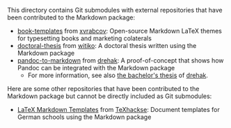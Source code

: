This directory contains Git submodules with external repositories that have
been contributed to the Markdown package:

- [book-templates][] from [xvrabcov][]: Open-source Markdown LaTeX themes for typesetting books and marketing colaterals
- [doctoral-thesis][] from [witiko][]: A doctoral thesis written using the Markdown package
- [pandoc-to-markdown][] from [drehak][]: A proof-of-concept that shows how Pandoc can be integrated with the Markdown package
  - For more information, see also [the bachelor's thesis][thesis-umhg5] of [drehak][].

 [book-templates]: https://github.com/xvrabcov/md-templates
 [doctoral-thesis]: https://github.com/witiko/doctoral-thesis
 [pandoc-to-markdown]: https://github.com/drehak/pandoc-to-markdown

 [thesis-umhg5]: https://is.muni.cz/th/umhg5/?lang=en "Generic TeX Writer for the Pandoc Document Converter"

Here are some other repositories that have been contributed to the Markdown
package but cannot be directly included as Git submodules:

- [LaTeX Markdown Templates][l4070] from [TeXhackse][]: Document templates for German schools using the Markdown package

 [l4070]: https://gitlab.com/l4070

 [drehak]: https://github.com/drehak
 [TeXhackse]: https://github.com/TeXhackse
 [witiko]: https://github.com/witiko
 [xvrabcov]: https://github.com/xvrabcov
